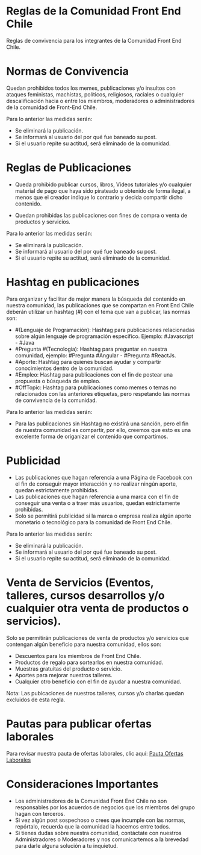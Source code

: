 # Reglas de la Comunidad Front End Chile
Reglas de convivencia para los integrantes de la Comunidad Front End Chile.

# Normas de Convivencia
Quedan prohibidos todos los memes, publicaciones y/o insultos con ataques feministas, machistas, políticos, religiosos, raciales o cualquier descalificación hacia o entre los miembros, moderadores o administradores de la comunidad de Front-End Chile.

Para lo anterior las medidas serán:
- Se eliminará la publicación.
- Se informará al usuario del por qué fue baneado su post.
- Si el usuario repite su actitud, será eliminado de la comunidad.

# Reglas de Publicaciones

- Queda prohibido publicar cursos, libros, Videos tutoriales y/o cualquier material de pago que haya sido pirateado u obtenido de forma ilegal, a menos que el creador indique lo contrario y decida compartir dicho contenido.

- Quedan prohibidas las publicaciones con fines de compra o venta de productos y servicios.

Para lo anterior las medidas serán:
- Se eliminará la publicación.
- Se informará al usuario del por qué fue baneado su post.
- Si el usuario repite su actitud, será eliminado de la comunidad.

# Hashtag en publicaciones 
Para organizar y facilitar de mejor manera la búsqueda del contenido en nuestra comunidad, las publicaciones que se compartan en Front End Chile deberán utilizar un hashtag (#) con el tema que van a publicar, las normas son:

- #(Lenguaje de Programación): Hashtag para publicaciones relacionadas sobre algún lenguaje de programación especifico. Ejemplo: #Javascript - #Java
-	#Pregunta #(Tecnología): Hashtag para preguntar en nuestra comunidad, ejemplo: #Pregunta #Angular - #Pregunta #ReactJs.
-	#Aporte: Hashtag para quienes buscan ayudar y compartir conocimientos dentro de la comunidad.
-	#Empleo: Hashtag para publicaciones con el fin de postear una propuesta o búsqueda de empleo.
-	#OffTopic: Hashtag para publicaciones como memes o temas no relacionados con las anteriores etiquetas, pero respetando las normas de convivencia de la comunidad.

Para lo anterior las medidas serán:
- Para las publicaciones sin Hashtag no existirá una sanción, pero el fin de nuestra comunidad es compartir, por ello, creemos que esto es una excelente forma de origanizar el contenido que compartimos.

# Publicidad
-	Las publicaciones que hagan referencia a una Página de Facebook con el fin de conseguir mayor interacción y no realizar ningún aporte, quedan estrictamente prohibidas.
-	Las publicaciones que hagan referencia a una marca con el fin de conseguir una venta o a traer más usuarios, quedan estrictamente prohibidas.
-	Solo se permitirá publicidad si la marca o empresa realiza algún aporte monetario o tecnológico para la comunidad de Front End Chile.

Para lo anterior las medidas serán:
- Se eliminará la publicación.
- Se informará al usuario del por qué fue baneado su post.
- Si el usuario repite su actitud, será eliminado de la comunidad.

# Venta de Servicios (Eventos, talleres, cursos desarrollos y/o cualquier otra venta de productos o servicios).
Solo se permitirán publicaciones de venta de productos y/o servicios que contengan algún beneficio para nuestra comunidad, ellos son:

-	Descuentos para los miembros de Front End Chile.
-	Productos de regalo para sortearlos en nuestra comunidad.
-	Muestras gratuitas del producto o servicio.
-	Aportes para mejorar nuestros talleres.
-	Cualquier otro beneficio con el fin de ayudar a nuestra comunidad.

Nota: Las pubicaciones de nuestros talleres, cursos y/o charlas quedan excluidos de esta regla.

# Pautas para publicar ofertas laborales
Para revisar nuestra pauta de ofertas laborales, clic aquí: [Pauta Ofertas Laborales](https://github.com/frontendchile/pautaOfertasLaborales)

# Consideraciones Importantes
-	Los administradores de la Comunidad Front End Chile no son responsables por los acuerdos de negocios que los miembros del grupo hagan con terceros.
-	Si vez algún post sospechoso o crees que incumple con las normas, repórtalo, recuerda que la comunidad la hacemos entre todos.
-	Si tienes dudas sobre nuestra comunidad, contáctate con nuestros Administradores o Moderadores y nos comunicartemos a la brevedad para darle alguna solución a tu inquietud.

